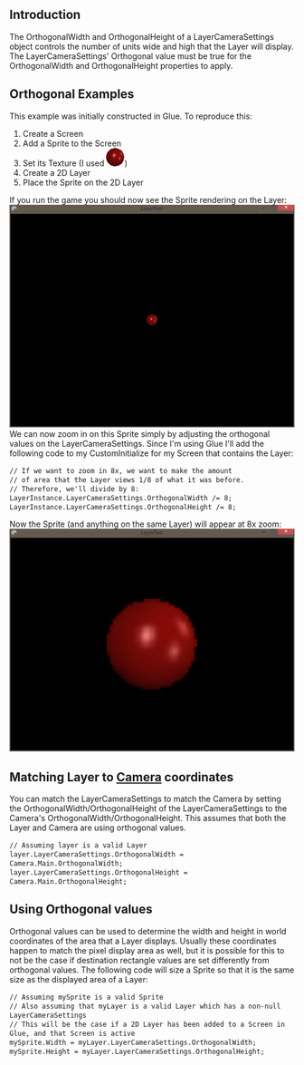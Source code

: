 ## Introduction

The OrthogonalWidth and OrthogonalHeight of a LayerCameraSettings object controls the number of units wide and high that the Layer will display. The LayerCameraSettings' Orthogonal value must be true for the OrthogonalWidth and OrthogonalHeight properties to apply.

## Orthogonal Examples

This example was initially constructed in Glue. To reproduce this:

1.  Create a Screen
2.  Add a Sprite to the Screen
3.  Set its Texture (I used ![Redball.bmp](/media/migrated_media-Redball.png))
4.  Create a 2D Layer
5.  Place the Sprite on the 2D Layer

If you run the game you should now see the Sprite rendering on the Layer:![Regular2DSpriteOnLayer.PNG](/media/migrated_media-Regular2DSpriteOnLayer.PNG) We can now zoom in on this Sprite simply by adjusting the orthogonal values on the LayerCameraSettings. Since I'm using Glue I'll add the following code to my CustomInitialize for my Screen that contains the Layer:

    // If we want to zoom in 8x, we want to make the amount
    // of area that the Layer views 1/8 of what it was before.
    // Therefore, we'll divide by 8:
    LayerInstance.LayerCameraSettings.OrthogonalWidth /= 8;
    LayerInstance.LayerCameraSettings.OrthogonalHeight /= 8;

Now the Sprite (and anything on the same Layer) will appear at 8x zoom:![Sprite8xzoom.PNG](/media/migrated_media-Sprite8xzoom.PNG)

## Matching Layer to [Camera](/frb/docs/index.php?title=FlatRedBall.Camera.md "FlatRedBall.Camera") coordinates

You can match the LayerCameraSettings to match the Camera by setting the OrthogonalWidth/OrthogonalHeight of the LayerCameraSettings to the Camera's OrthogonalWidth/OrthogonalHeight. This assumes that both the Layer and Camera are using orthogonal values.

    // Assuming layer is a valid Layer
    layer.LayerCameraSettings.OrthogonalWidth = Camera.Main.OrthogonalWidth;
    layer.LayerCameraSettings.OrthogonalHeight = Camera.Main.OrthogonalHeight;

## Using Orthogonal values

Orthogonal values can be used to determine the width and height in world coordinates of the area that a Layer displays. Usually these coordinates happen to match the pixel display area as well, but it is possible for this to not be the case if destination rectangle values are set differently from orthogonal values. The following code will size a Sprite so that it is the same size as the displayed area of a Layer:

    // Assuming mySprite is a valid Sprite
    // Also assuming that myLayer is a valid Layer which has a non-null LayerCameraSettings
    // This will be the case if a 2D Layer has been added to a Screen in Glue, and that Screen is active
    mySprite.Width = myLayer.LayerCameraSettings.OrthogonalWidth;
    mySprite.Height = myLayer.LayerCameraSettings.OrthogonalHeight;
